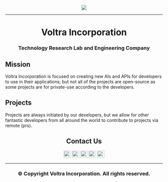 <p align="center">
  <img src="https://avatars.githubusercontent.com/u/129397217?s=400&u=7fb720628e23cf49f16174177a490a0d9593a013&v=4">
</p>


---
<h1 align="center">Voltra Incorporation</h1>

<h3 align="center">Technology Research Lab and Engineering Company</h3>

## Mission
Voltra Incorporation is focused on creating new AIs and APIs for developers to use in their applications; but not all of the projects are open-source as some projects are for private-use according to the developers.

## Projects
Projects are always initiated by our developers, but we allow for other fantastic developers from all around the world to contribute to projects via remote (prs).

<h2 align="center">Contact Us</h2>

<p align="center"> <a href="https://www.linkedin.com/in/selim-waly-a2965729b/"><img src="https://img.shields.io/badge/linkedin-%230077B5.svg?&style=for-the-badge&logo=linkedin&logoColor=white" height=23></a> <a href="mailto:selimwalyy@gmail.com"><img src="https://img.shields.io/badge/Gmail-D14836?style=for-the-badge&logo=gmail&logoColor=white" height=23></a> <a href="http://wa.me//201033043588"><img src="https://img.shields.io/badge/WhatsApp-25D366?style=for-the-badge&logo=whatsapp&logoColor=white" height=23></a> <a href="https://www.facebook.com/selimwaly"><img src="https://img.shields.io/badge/Facebook-1877F2?style=for-the-badge&logo=facebook&logoColor=white" height=23></a> 
<!--   <a href="https://github.com/SelimWaly/"><img src="https://img.shields.io/badge/GitHub-100000?style=for-the-badge&logo=github&logoColor=white" height=23></a> -->
  <a href="https://www.youtube.com/@SelimWaly"><img src="https://img.shields.io/badge/YouTube-FF0000?style=for-the-badge&logo=youtube&logoColor=white" height=23></a></p>


---
<h3 align="center"><b>© Copyright Voltra Incorporation. All rights reserved.</b></h3>
